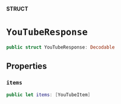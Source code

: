 **STRUCT**

# `YouTubeResponse`

```swift
public struct YouTubeResponse: Decodable
```

## Properties
### `items`

```swift
public let items: [YouTubeItem]
```
